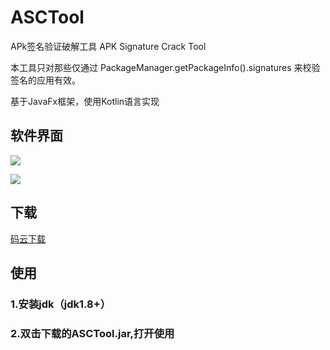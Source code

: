 # ASCTool
APk签名验证破解工具 APK Signature Crack Tool

本工具只对那些仅通过 PackageManager.getPackageInfo().signatures 来校验签名的应用有效。

基于JavaFx框架，使用Kotlin语言实现

## 软件界面

![](https://images.gitee.com/uploads/images/2019/0922/131337_2e0b8f07_5050769.png)

![](https://images.gitee.com/uploads/images/2019/0922/131337_755422d7_5050769.png)

## 下载

[码云下载](https://gitee.com/stars-one/ASCTool/raw/master/out/artifacts/ASCTool_jar/ASCTool.jar)

## 使用
### 1.安装jdk（jdk1.8+）
### 2.双击下载的ASCTool.jar,打开使用